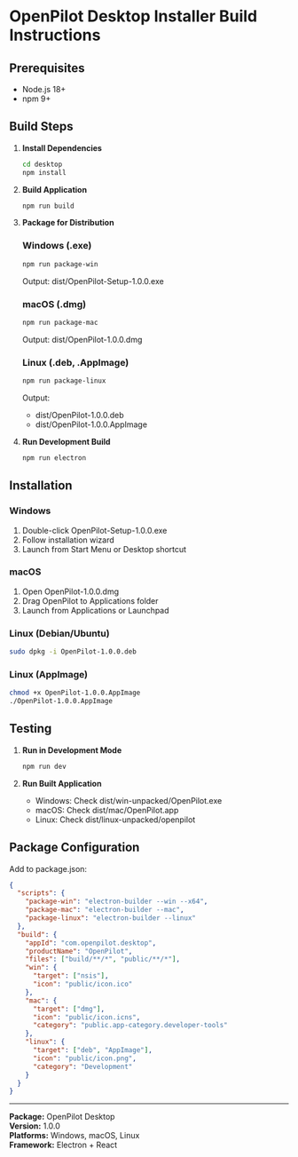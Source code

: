 ﻿# OpenPilot Desktop Installer Build Instructions

## Prerequisites
- Node.js 18+
- npm 9+

## Build Steps

1. **Install Dependencies**
   ```bash
   cd desktop
   npm install
   ```

2. **Build Application**
   ```bash
   npm run build
   ```

3. **Package for Distribution**

   ### Windows (.exe)
   ```bash
   npm run package-win
   ```
   Output: dist/OpenPilot-Setup-1.0.0.exe

   ### macOS (.dmg)
   ```bash
   npm run package-mac
   ```
   Output: dist/OpenPilot-1.0.0.dmg

   ### Linux (.deb, .AppImage)
   ```bash
   npm run package-linux
   ```
   Output: 
   - dist/OpenPilot-1.0.0.deb
   - dist/OpenPilot-1.0.0.AppImage

4. **Run Development Build**
   ```bash
   npm run electron
   ```

## Installation

### Windows
1. Double-click OpenPilot-Setup-1.0.0.exe
2. Follow installation wizard
3. Launch from Start Menu or Desktop shortcut

### macOS
1. Open OpenPilot-1.0.0.dmg
2. Drag OpenPilot to Applications folder
3. Launch from Applications or Launchpad

### Linux (Debian/Ubuntu)
```bash
sudo dpkg -i OpenPilot-1.0.0.deb
```

### Linux (AppImage)
```bash
chmod +x OpenPilot-1.0.0.AppImage
./OpenPilot-1.0.0.AppImage
```

## Testing

1. **Run in Development Mode**
   ```bash
   npm run dev
   ```

2. **Run Built Application**
   - Windows: Check dist/win-unpacked/OpenPilot.exe
   - macOS: Check dist/mac/OpenPilot.app
   - Linux: Check dist/linux-unpacked/openpilot

## Package Configuration

Add to package.json:

```json
{
  "scripts": {
    "package-win": "electron-builder --win --x64",
    "package-mac": "electron-builder --mac",
    "package-linux": "electron-builder --linux"
  },
  "build": {
    "appId": "com.openpilot.desktop",
    "productName": "OpenPilot",
    "files": ["build/**/*", "public/**/*"],
    "win": {
      "target": ["nsis"],
      "icon": "public/icon.ico"
    },
    "mac": {
      "target": ["dmg"],
      "icon": "public/icon.icns",
      "category": "public.app-category.developer-tools"
    },
    "linux": {
      "target": ["deb", "AppImage"],
      "icon": "public/icon.png",
      "category": "Development"
    }
  }
}
```

---
**Package:** OpenPilot Desktop  
**Version:** 1.0.0  
**Platforms:** Windows, macOS, Linux  
**Framework:** Electron + React
